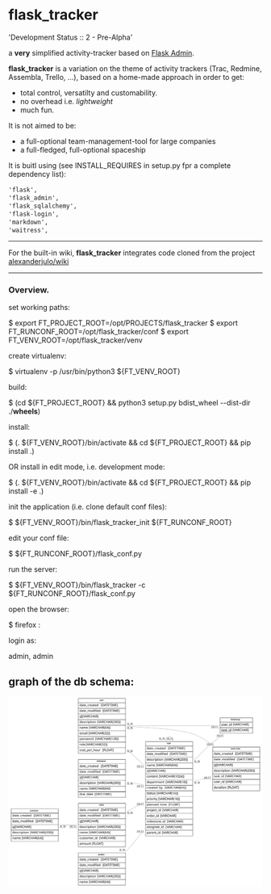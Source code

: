 # flask_tracker

'Development Status :: 2 - Pre-Alpha'

a **very** simplified activity-tracker based on [Flask Admin](https://flask-admin.readthedocs.io).

**flask_tracker** is a variation on the theme of activity trackers (Trac, Redmine, Assembla, Trello, ...), based on a home-made approach in order to get:

  * total control, versatilty and customability.
  * no overhead i.e. *lightweight*
  * much fun.

It is not aimed to be:

  * a full-optional team-management-tool for large companies
  * a full-fledged, full-optional spaceship

It is buitl using (see INSTALL_REQUIRES in setup.py fpr a complete dependency list):

    'flask',
    'flask_admin',
    'flask_sqlalchemy',
    'flask-login',
    'markdown',
    'waitress',

___________________________

For the built-in wiki, **flask_tracker** integrates code cloned from the project [alexanderjulo/wiki](https://github.com/alexanderjulo/wiki)

___________________________

### Overview.

set working paths:

  $ export FT_PROJECT_ROOT=/opt/PROJECTS/flask_tracker
  $ export FT_RUNCONF_ROOT=/opt/flask_tracker/conf
  $ export FT_VENV_ROOT=/opt/flask_tracker/venv

create virtualenv:

  $ virtualenv -p /usr/bin/python3 ${FT_VENV_ROOT}

build:

  $ (cd ${FT_PROJECT_ROOT} && python3 setup.py bdist_wheel --dist-dir ./__wheels__)

install:

  $ (. ${FT_VENV_ROOT}/bin/activate && cd ${FT_PROJECT_ROOT} && pip install .)

OR install in edit mode, i.e. development mode:

  $ (. ${FT_VENV_ROOT}/bin/activate && cd ${FT_PROJECT_ROOT} && pip install -e .)

init the application (i.e. clone default conf files):

  $ ${FT_VENV_ROOT}/bin/flask_tracker_init ${FT_RUNCONF_ROOT}

edit your conf file:

  $ <your-preferred-code-editor> ${FT_RUNCONF_ROOT}/flask_conf.py

run the server:

  $ ${FT_VENV_ROOT}/bin/flask_tracker -c ${FT_RUNCONF_ROOT}/flask_conf.py

open the browser:

  $ firefox <conf-host>:<conf-port>
    
login as: 

  admin, admin

## graph of the db schema:

<img src="/doc/data_schema.v1.svg" alt="db schema" style="width: 640px;"/>
